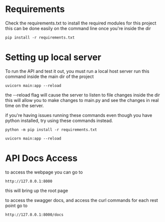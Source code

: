 # Requirements

Check the requirements.txt to install the required modules for this project
this can be done easily on the command line once you're inside the dir

```
pip install -r requirements.txt
```

# Setting up local server

To run the API and test it out, you must run a local host server
run this command inside the main dir of the project

```
uvicorn main:app --reload
```

the --reload flag will cause the server to listen to file changes inside the dir
this will allow you to make changes to main.py and see the changes in real time on the server.

if you're having issues running these commands even though you have python installed,
try using these commands instead.

```
python -m pip install -r requirements.txt

uvicorn main:app --reload
```

# API Docs Access

to access the webpage you can go to

```
http://127.0.0.1:8000
```

this will bring up the root page

to access the swagger docs, and access the curl commands for each rest point go to

```
http://127.0.0.1:8000/docs
```
